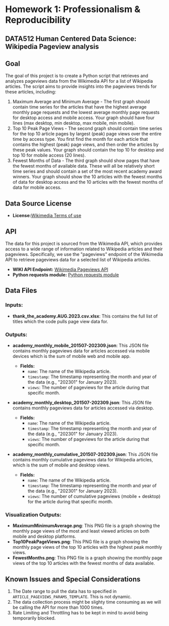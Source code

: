 # Homework 1: Professionalism & Reproducibility
## DATA512 Human Centered Data Science: Wikipedia Pageview analysis
## Goal

The goal of this project is to create a Python script that retrieves and analyzes pageviews data from the Wikimedia API for a list of Wikipedia articles. The script aims to provide insights into the pageviews trends for these articles, including:
1. Maximum Average and Minimum Average - The first graph should contain time series for the articles that have the highest average monthly page requests and the lowest average monthly page requests for desktop access and mobile access. Your graph should have four lines (max desktop, min desktop, max mobile, min mobile).
2. Top 10 Peak Page Views - The second graph should contain time series for the top 10 article pages by largest (peak) page views over the entire time by access type. You first find the month for each article that contains the highest (peak) page views, and then order the articles by these peak values. Your graph should contain the top 10 for desktop and top 10 for mobile access (20 lines).
3. Fewest Months of Data - The third graph should show pages that have the fewest months of available data. These will all be relatively short time series and should contain a set of the most recent academy award winners. Your graph should show the 10 articles with the fewest months of data for desktop access and the 10 articles with the fewest months of data for mobile access.

## Data Source License
- **License:**[Wikimedia Terms of use](https://www.mediawiki.org/wiki/API:REST_API#Terms_and_conditions) 

## API
The data for this project is sourced from the Wikimedia API, which provides access to a wide range of information related to Wikipedia articles and their pageviews. Specifically, we use the "pageviews" endpoint of the Wikimedia API to retrieve pageviews data for a selected list of Wikipedia articles.

- **WIKI API Endpoint:** [Wikimedia Pageviews API](https://wikitech.wikimedia.org/wiki/Analytics/AQS/Pageviews)
- **Python requests module:** [Python requests module](https://pypi.org/project/requests/)

## Data Files
### Inputs:
- **thank_the_academy.AUG.2023.csv.xlsx**: This contains the full list of titles which the code pulls page view data for.

### Outputs:

- **academy_monthly_mobile_201507-202309.json**: This JSON file contains monthly pageviews data for articles accessed via mobile devices which is the sum of mobile web and mobile app.
   - **Fields:**
     - `name`: The name of the Wikipedia article.
     - `timestamp`: The timestamp representing the month and year of the data (e.g., "202301" for January 2023).
     - `views`: The number of pageviews for the article during that specific month.

- **academy_monthly_desktop_201507-202309.json**: This JSON file contains monthly pageviews data for articles accessed via desktop.
   - **Fields:**
     - `name`: The name of the Wikipedia article.
     - `timestamp`: The timestamp representing the month and year of the data (e.g., "202301" for January 2023).
     - `views`: The number of pageviews for the article during that specific month.

- **academy_monthly_cumulative_201507-202309.json**: This JSON file contains monthly cumulative pageviews data for Wikipedia articles, which is the sum of mobile and desktop views.
   - **Fields:**
     - `name`: The name of the Wikipedia article.
     - `timestamp`: The timestamp representing the month and year of the data (e.g., "202301" for January 2023).
     - `views`: The number of cumulative pageviews (mobile + desktop) for the article during that specific month.

### Visualization Outputs:

- **MaximumMinimumAverage.png**: This PNG file is a graph showing the monthly page views of the most and least viewed articles on both mobile and desktop platforms.
- **Top10PeakPageViews.png**: This PNG file is a graph showing the monthly page views of the top 10 articles with the highest peak monthly views.
- **FewestMonths.png**: This PNG file is a graph showing the monthly page views of the top 10 articles with the fewest months of data available.


## Known Issues and Special Considerations
1. The Date range to pull the data has to specified in `ARTICLE_PAGEVIEWS_PARAMS_TEMPLATE`. This is not dynamic.
2. The data collection process might be slighty time consuming as we will be calling the API for more than 1000 times.
3. Rate Limiting and Throttling has to be kept in mind to avoid being temporarily blocked.
